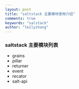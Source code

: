 ```yaml
---
layout: post
title: "saltstack 主要模块使用介绍"
comments: true
keywords: "salstack"
author: "leilyzhang"
---
```


### saltstack 主要模块列表

- grains
- pillar
- returner
- event
- recator
- salt-api
